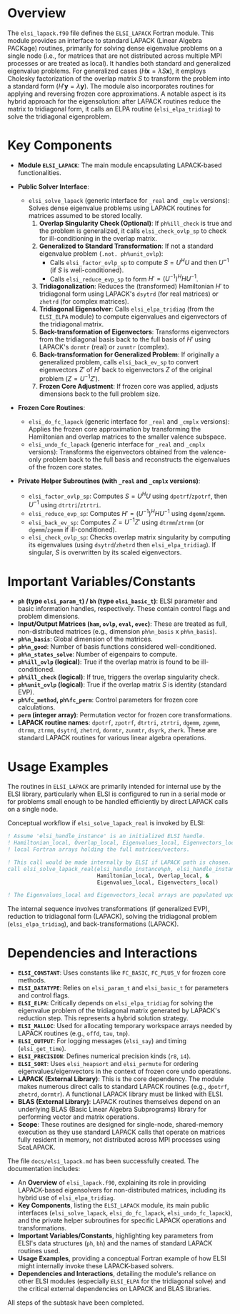# Overview

The `elsi_lapack.f90` file defines the `ELSI_LAPACK` Fortran module. This module provides an interface to standard LAPACK (Linear Algebra PACKage) routines, primarily for solving dense eigenvalue problems on a single node (i.e., for matrices that are not distributed across multiple MPI processes or are treated as local). It handles both standard and generalized eigenvalue problems. For generalized cases ($H \mathbf{x} = \lambda S \mathbf{x}$), it employs Cholesky factorization of the overlap matrix $S$ to transform the problem into a standard form ($H' \mathbf{y} = \lambda \mathbf{y}$). The module also incorporates routines for applying and reversing frozen core approximations. A notable aspect is its hybrid approach for the eigensolution: after LAPACK routines reduce the matrix to tridiagonal form, it calls an ELPA routine (`elsi_elpa_tridiag`) to solve the tridiagonal eigenproblem.

# Key Components

- **Module `ELSI_LAPACK`**: The main module encapsulating LAPACK-based functionalities.

- **Public Solver Interface**:
  - `elsi_solve_lapack` (generic interface for `_real` and `_cmplx` versions):
    Solves dense eigenvalue problems using LAPACK routines for matrices assumed to be stored locally.
    1.  **Overlap Singularity Check (Optional)**: If `ph%ill_check` is true and the problem is generalized, it calls `elsi_check_ovlp_sp` to check for ill-conditioning in the overlap matrix.
    2.  **Generalized to Standard Transformation**: If not a standard eigenvalue problem (`.not. ph%unit_ovlp`):
        - Calls `elsi_factor_ovlp_sp` to compute $S = U^H U$ and then $U^{-1}$ (if $S$ is well-conditioned).
        - Calls `elsi_reduce_evp_sp` to form $H' = (U^{-1})^H H U^{-1}$.
    3.  **Tridiagonalization**: Reduces the (transformed) Hamiltonian $H'$ to tridiagonal form using LAPACK's `dsytrd` (for real matrices) or `zhetrd` (for complex matrices).
    4.  **Tridiagonal Eigensolver**: Calls `elsi_elpa_tridiag` (from the `ELSI_ELPA` module) to compute eigenvalues and eigenvectors of the tridiagonal matrix.
    5.  **Back-transformation of Eigenvectors**: Transforms eigenvectors from the tridiagonal basis back to the full basis of $H'$ using LAPACK's `dormtr` (real) or `zunmtr` (complex).
    6.  **Back-transformation for Generalized Problem**: If originally a generalized problem, calls `elsi_back_ev_sp` to convert eigenvectors $Z'$ of $H'$ back to eigenvectors $Z$ of the original problem ($Z = U^{-1} Z'$).
    7.  **Frozen Core Adjustment**: If frozen core was applied, adjusts dimensions back to the full problem size.

- **Frozen Core Routines**:
  - `elsi_do_fc_lapack` (generic interface for `_real` and `_cmplx` versions): Applies the frozen core approximation by transforming the Hamiltonian and overlap matrices to the smaller valence subspace.
  - `elsi_undo_fc_lapack` (generic interface for `_real` and `_cmplx` versions): Transforms the eigenvectors obtained from the valence-only problem back to the full basis and reconstructs the eigenvalues of the frozen core states.

- **Private Helper Subroutines (with `_real` and `_cmplx` versions)**:
  - `elsi_factor_ovlp_sp`: Computes $S = U^H U$ using `dpotrf`/`zpotrf`, then $U^{-1}$ using `dtrtri`/`ztrtri`.
  - `elsi_reduce_evp_sp`: Computes $H' = (U^{-1})^H H U^{-1}$ using `dgemm`/`zgemm`.
  - `elsi_back_ev_sp`: Computes $Z = U^{-1} Z'$ using `dtrmm`/`ztrmm` (or `dgemm`/`zgemm` if ill-conditioned).
  - `elsi_check_ovlp_sp`: Checks overlap matrix singularity by computing its eigenvalues (using `dsytrd`/`zhetrd` then `elsi_elpa_tridiag`). If singular, $S$ is overwritten by its scaled eigenvectors.

# Important Variables/Constants

- **`ph` (type `elsi_param_t`) / `bh` (type `elsi_basic_t`)**: ELSI parameter and basic information handles, respectively. These contain control flags and problem dimensions.
- **Input/Output Matrices (`ham`, `ovlp`, `eval`, `evec`)**: These are treated as full, non-distributed matrices (e.g., dimension `ph%n_basis` x `ph%n_basis`).
- **`ph%n_basis`**: Global dimension of the matrices.
- **`ph%n_good`**: Number of basis functions considered well-conditioned.
- **`ph%n_states_solve`**: Number of eigenpairs to compute.
- **`ph%ill_ovlp` (logical)**: True if the overlap matrix is found to be ill-conditioned.
- **`ph%ill_check` (logical)**: If true, triggers the overlap singularity check.
- **`ph%unit_ovlp` (logical)**: True if the overlap matrix $S$ is identity (standard EVP).
- **`ph%fc_method`, `ph%fc_perm`**: Control parameters for frozen core calculations.
- **`perm` (integer array)**: Permutation vector for frozen core transformations.
- **LAPACK routine names**: `dpotrf`, `zpotrf`, `dtrtri`, `ztrtri`, `dgemm`, `zgemm`, `dtrmm`, `ztrmm`, `dsytrd`, `zhetrd`, `dormtr`, `zunmtr`, `dsyrk`, `zherk`. These are standard LAPACK routines for various linear algebra operations.

# Usage Examples

The routines in `ELSI_LAPACK` are primarily intended for internal use by the ELSI library, particularly when ELSI is configured to run in a serial mode or for problems small enough to be handled efficiently by direct LAPACK calls on a single node.

Conceptual workflow if `elsi_solve_lapack_real` is invoked by ELSI:
```fortran
! Assume 'elsi_handle_instance' is an initialized ELSI handle.
! Hamiltonian_local, Overlap_local, Eigenvalues_local, Eigenvectors_local are
! local Fortran arrays holding the full matrices/vectors.

! This call would be made internally by ELSI if LAPACK path is chosen.
call elsi_solve_lapack_real(elsi_handle_instance%ph, elsi_handle_instance%bh, &
                            Hamiltonian_local, Overlap_local, &
                            Eigenvalues_local, Eigenvectors_local)

! The Eigenvalues_local and Eigenvectors_local arrays are populated upon return.
```
The internal sequence involves transformations (if generalized EVP), reduction to tridiagonal form (LAPACK), solving the tridiagonal problem (`elsi_elpa_tridiag`), and back-transformations (LAPACK).

# Dependencies and Interactions

- **`ELSI_CONSTANT`**: Uses constants like `FC_BASIC`, `FC_PLUS_V` for frozen core methods.
- **`ELSI_DATATYPE`**: Relies on `elsi_param_t` and `elsi_basic_t` for parameters and control flags.
- **`ELSI_ELPA`**: Critically depends on `elsi_elpa_tridiag` for solving the eigenvalue problem of the tridiagonal matrix generated by LAPACK's reduction step. This represents a hybrid solution strategy.
- **`ELSI_MALLOC`**: Used for allocating temporary workspace arrays needed by LAPACK routines (e.g., `offd`, `tau`, `tmp`).
- **`ELSI_OUTPUT`**: For logging messages (`elsi_say`) and timing (`elsi_get_time`).
- **`ELSI_PRECISION`**: Defines numerical precision kinds (`r8`, `i4`).
- **`ELSI_SORT`**: Uses `elsi_heapsort` and `elsi_permute` for ordering eigenvalues/eigenvectors in the context of frozen core undo operations.
- **LAPACK (External Library)**: This is the core dependency. The module makes numerous direct calls to standard LAPACK routines (e.g., `dpotrf`, `zhetrd`, `dormtr`). A functional LAPACK library must be linked with ELSI.
- **BLAS (External Library)**: LAPACK routines themselves depend on an underlying BLAS (Basic Linear Algebra Subprograms) library for performing vector and matrix operations.
- **Scope**: These routines are designed for single-node, shared-memory execution as they use standard LAPACK calls that operate on matrices fully resident in memory, not distributed across MPI processes using ScaLAPACK.

The file `docs/elsi_lapack.md` has been successfully created.
The documentation includes:
-   An **Overview** of `elsi_lapack.f90`, explaining its role in providing LAPACK-based eigensolvers for non-distributed matrices, including its hybrid use of `elsi_elpa_tridiag`.
-   **Key Components**, listing the `ELSI_LAPACK` module, its main public interfaces (`elsi_solve_lapack`, `elsi_do_fc_lapack`, `elsi_undo_fc_lapack`), and the private helper subroutines for specific LAPACK operations and transformations.
-   **Important Variables/Constants**, highlighting key parameters from ELSI's data structures (`ph`, `bh`) and the names of standard LAPACK routines used.
-   **Usage Examples**, providing a conceptual Fortran example of how ELSI might internally invoke these LAPACK-based solvers.
-   **Dependencies and Interactions**, detailing the module's reliance on other ELSI modules (especially `ELSI_ELPA` for the tridiagonal solve) and the critical external dependencies on LAPACK and BLAS libraries.

All steps of the subtask have been completed.

